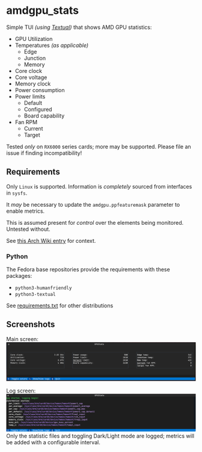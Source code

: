 # amdgpu_stats

Simple TUI _(using [Textual](https://textual.textualize.io/))_ that shows AMD GPU statistics:
- GPU Utilization
- Temperatures _(as applicable)_
    - Edge
    - Junction
    - Memory
- Core clock
- Core voltage
- Memory clock
- Power consumption
- Power limits
    - Default
    - Configured
    - Board capability
 - Fan RPM
    - Current
    - Target

Tested _only_ on `RX6000` series cards; more may be supported. Please file an issue if finding incompatibility!

## Requirements
Only `Linux` is supported. Information is _completely_ sourced from interfaces in `sysfs`.

It _may_ be necessary to update the `amdgpu.ppfeaturemask` parameter to enable metrics.

This is assumed present for *control* over the elements being monitored. Untested without. 

See [this Arch Wiki entry](https://wiki.archlinux.org/title/AMDGPU#Boot_parameter) for context.

### Python
The Fedora base repositories provide the requirements with these packages:
 - `python3-humanfriendly`
 - `python3-textual`

See [requirements.txt](requirements.txt) for other distributions

## Screenshots

Main screen:
![Screenshot of main screen](screens/main.png "Main screen")

Log screen:
![Screenshot of log screen](screens/logging.png "Logging screen")
Only the statistic files and toggling Dark/Light mode are logged; metrics will be added with a configurable interval.
